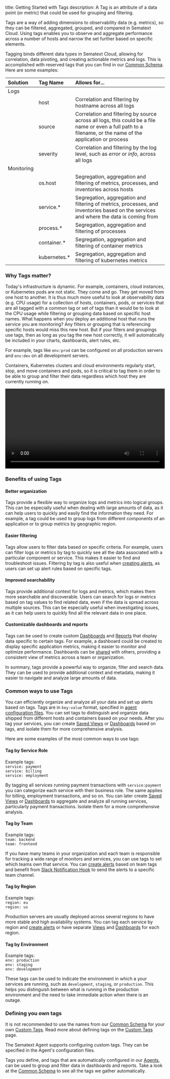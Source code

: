 title: Getting Started with Tags 
description: A Tag is an attribute of a data point (or metric) that could be used for grouping and filtering.

Tags are a way of adding dimensions to observability data (e.g. metrics), so they can be filtered, aggregated, grouped, and compared in Sematext Cloud. Using tags enables you to observe and aggregate performance across a number of hosts and narrow the set further based on specific elements. 

Tagging binds different data types in Sematext Cloud, allowing for correlation, data pivoting, and creating actionable metrics and logs. This is accomplished with reserved tags that you can find in our [Common Schema](./common-schema). Here are some examples:

| Solution | Tag Name  | Allows for...
|:--|:--|:--
| Logs
| | host | Correlation and filtering by hostname across all logs
| | source | Correlation and filtering by source across all logs, this could be a file name or even a full path to a filename, or the name of the application or process
| | severity | Correlation and filtering by the log level, such as *error* or *info*, across all logs
| Monitoring
| | os.host | Segregation, aggregation and filtering of metrics, processes, and inventories across hosts
| | service.* | Segregation, aggregation and filtering of metrics, processes, and inventories based on the services and where the data is coming from
| | process.*  | Segregation, aggregation and filtering of processes
| | container.*  | Segregation, aggregation and filtering of container metrics
| | kubernetes.*  | Segregation, aggregation and filtering of kubernetes metrics

### Why Tags matter?
Today's infrastructure is dynamic.  For example, containers, cloud instances, or Kubernetes pods are not static.  They come and go.  They get moved from one host to another. It is thus much more useful to look at observability data (e.g. CPU usage) for a collection of hosts, containers, pods, or services that are all tagged with a common tag or set of tags than it would be to look at the CPU usage while filtering or grouping data based on specific host names.  What happens when you deploy an additional host that runs the service you are monitoring?  Any filters or grouping that is referencing specific hosts would miss this new host.  But if your filters and groupings use tags, then as long as you tag the new host correctly, it will automatically be included in your charts, dashboards, alert rules, etc.

For example, tags like `env:prod` can be configured on all production servers and `env:dev` on all development servers.

Containers, Kubernetes clusters and cloud environments regularly start, stop, and move containers and pods, so it is critical to tag them in order to be able to group and filter their data regardless which host they are currently running on.

<video style="display:block; width:100%; height:auto;" controls>
  <source src="https://cdn.sematext.com/videos/groupbytags2.mp4" type="video/mp4" />
</video>

### Benefits of using Tags ###

#### Better organization ####
Tags provide a flexible way to organize logs and metrics into logical groups. This can be especially useful when dealing with large amounts of data, as it can help users to quickly and easily find the information they need. For example, a tag could be used to group logs from different components of an application or to group metrics by geographic region.

#### Easier filtering ####
Tags allow users to filter data based on specific criteria. For example, users can filter logs or metrics by tag to quickly see all the data associated with a particular component or service. This makes it easier to find and troubleshoot issues. Filtering by tag is also useful when [creating alerts](https://sematext.com/docs/alerts/), as users can set up alert rules based on specific tags.

#### Improved searchability ####
Tags provide additional context for logs and metrics, which makes them more searchable and discoverable. Users can search for logs or metrics based on tag values to find related data, even if the data is spread across multiple sources. This can be especially useful when investigating issues, as it can help users to quickly find all the relevant data in one place.

#### Customizable dashboards and reports ####
Tags can be used to create custom [Dashboards](https://sematext.com/docs/dashboards/) and [Reports](https://sematext.com/docs/dashboards/reports-and-components/) that display data specific to certain tags. For example, a dashboard could be created to display specific application metrics, making it easier to monitor and optimize performance. Dashboards can be [shared](https://sematext.com/docs/team/account-members/) with others, providing a consistent view of metrics across a team or organization.

In summary, tags provide a powerful way to organize, filter and search data. They can be used to provide additional context and metadata, making it easier to navigate and analyze large amounts of data.

### Common ways to use Tags ###
You can efficiently organize and analyze all your data and set up alerts based on tags.
Tags are in `key:value` format, specified in [agent configuration files](https://sematext.com/docs/tags/custom-tags/). You can set tags to distinguish and organize data shipped from different hosts and containers based on your needs.
After you tag your services, you can create [Saved Views](https://sematext.com/docs/guide/saved-views/) or [Dashboards](https://sematext.com/docs/dashboards/) based on tags, and isolate them for more comprehensive analysis.

Here are some examples of the most common ways to use tags:

#### Tag by Service Role ####
Example tags: <br>
`service: payment` <br>
`service: billing` <br>
`service: employment` <br>

By tagging all services running payment transactions with `service:payment` you can categorize each service with their business role. The same applies for billing, employment transactions, and so on. You can later create [Saved Views](https://sematext.com/docs/guide/saved-views/) or [Dashboards](https://sematext.com/docs/dashboards/) to aggregate and analyze all running services, particularly payment transactions. Isolate them for a more comprehensive analysis.

#### Tag by Team ####
Example tags: <br>
`team: backend` <br>
`team: frontend` <br>

If you have many teams in your organization and each team is responsible for tracking a wide range of monitors and services, you can use tags to set which teams own that service. You can [create alerts](https://sematext.com/docs/alerts/) based on team tags and benefit from [Slack Notification Hook](https://sematext.com/docs/integration/alerts-slack-integration/) to send the alerts to a specific team channel.

#### Tag by Region ####
Example tags: <br>
`region: eu` <br>
`region: us` <br>

Production servers are usually deployed across several regions to have more stable and high availability systems. You can tag each service by region and [create alerts](https://sematext.com/docs/alerts/) or have separate [Views](https://sematext.com/docs/guide/saved-views/) and [Dashboards](https://sematext.com/docs/dashboards/) for each region. 

#### Tag by Environment ####
Example tags: <br>
`env: production` <br>
`env: staging`<br>
`env: development` <br>

These tags can be used to indicate the environment in which a your services are running, such as `development`, `staging`, or `production`. This helps you distinguish between what is running in the production environment and the need to take immediate action when there is an outage.

### Defining you own tags
It is not recommended to use the names from our [Common Schema](./common-schema) for your own [Custom Tags](./custom-tags). Read more about defining tags on the [Custom Tags](./custom-tags) page.

The Sematext Agent supports configuring custom tags. They can be specified in the Agent's configuration files.

Tags you define, and tags that are automatically configured in our [Agents](../agents), can be used to group and filter data in dashboards and reports. Take a look at the [Common Schema](./common-schema) to see all the tags we gather automatically.
